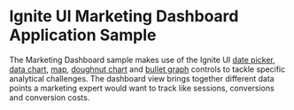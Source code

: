 Ignite UI Marketing Dashboard Application Sample
=======================

The Marketing Dashboard sample makes use of the Ignite UI [date picker](http://igniteui.com/date-picker/overview), [data chart](http://igniteui.com/data-chart/overview), [map](http://igniteui.com/map/overview), [doughnut chart](http://igniteui.com/doughnut-chart/overview) and [bullet graph](http://igniteui.com/bullet-graph/overview) controls to tackle specific analytical challenges.
The dashboard view brings together different data points a marketing expert would want to track like sessions, conversions and conversion costs.
